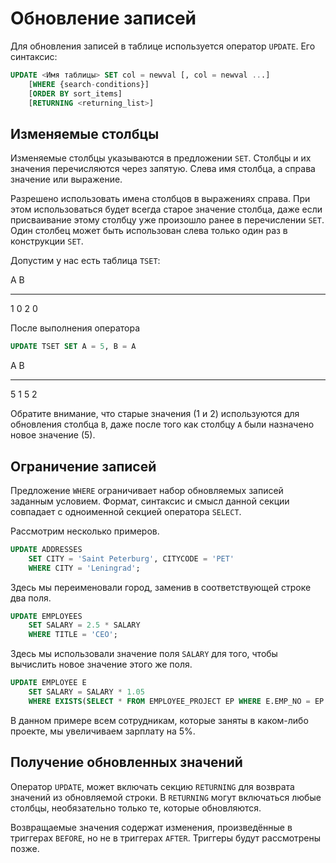 # Обновление записей

Для обновления записей в таблице используется оператор `UPDATE`. Его
синтаксис:

``` sql
UPDATE <Имя таблицы> SET col = newval [, col = newval ...]
    [WHERE {search-conditions}]
    [ORDER BY sort_items]
    [RETURNING <returning_list>]
```

## Изменяемые столбцы

Изменяемые столбцы указываются в предложении `SET`. Столбцы и их
значения перечисляются через запятую. Слева имя столбца, а справа
значение или выражение.

Разрешено использовать имена столбцов в выражениях справа. При этом
использоваться будет всегда старое значение столбца, даже если
присваивание этому столбцу уже произошло ранее в перечислении `SET`.
Один столбец может быть использован слева только один раз в конструкции
`SET`.

Допустим у нас есть таблица `TSET`:

  A   B
  --- ---
  1   0
  2   0

После выполнения оператора

``` sql
UPDATE TSET SET A = 5, B = A
```

  A   B
  --- ---
  5   1
  5   2

Обратите внимание, что старые значения (1 и 2) используются для
обновления столбца `B`, даже после того как столбцу `A` были назначено
новое значение (5).

## Ограничение записей

Предложение `WHERE` ограничивает набор обновляемых записей заданным
условием. Формат, синтаксис и смысл данной секции совпадает с
одноименной секцией оператора `SELECT`.

Рассмотрим несколько примеров.

``` sql
UPDATE ADDRESSES
    SET CITY = 'Saint Peterburg', CITYCODE = 'PET'
    WHERE CITY = 'Leningrad';
```

Здесь мы переименовали город, заменив в соответствующей строке два поля.

``` sql
UPDATE EMPLOYEES
    SET SALARY = 2.5 * SALARY
    WHERE TITLE = 'CEO';
```

Здесь мы использовали значение поля `SALARY` для того, чтобы вычислить
новое значение этого же поля.

``` sql
UPDATE EMPLOYEE E
    SET SALARY = SALARY * 1.05
    WHERE EXISTS(SELECT * FROM EMPLOYEE_PROJECT EP WHERE E.EMP_NO = EP.EMP_NO);
```

В данном примере всем сотрудникам, которые заняты в каком-либо проекте,
мы увеличиваем зарплату на 5%.

## Получение обновленных значений

Оператор `UPDATE`, может включать секцию `RETURNING` для возврата
значений из обновляемой строки. В `RETURNING` могут включаться любые
столбцы, необязательно только те, которые обновляются.

Возвращаемые значения содержат изменения, произведённые в триггерах
`BEFORE`, но не в триггерах `AFTER`. Триггеры будут рассмотрены позже.
